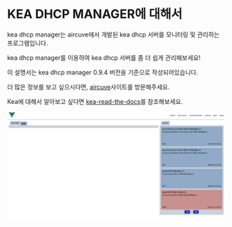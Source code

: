 KEA DHCP MANAGER에 대해서
=======================

kea dhcp manager는 aircuve에서 개발된 
kea dhcp 서버를 모니터링 및 관리하는 프로그램입니다.

kea dhcp manager를 이용하여 kea dhcp 서버를 좀 더 쉽게 관리해보세요!

이 설명서는 kea dhcp manager 0.9.4 버전을 기준으로 작성되어있습니다.

더 많은 정보를 보고 싶으시다면, [aircuve](http://www.aircuve.com/wp/)사이트를 방문해주세요.

Kea에 대해서 알아보고 싶다면 [kea-read-the-docs](https://kea.readthedocs.io/en/kea-2.4.0/)를 참조해보세요.

![alt](https://github.com/neneong/keaDHCPManager/blob/main/source/_static/main.png?raw=true)
